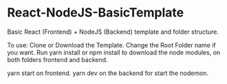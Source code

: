 # React-NodeJS-BasicTemplate

Basic React (Frontend) + NodeJS (Backend) template and folder structure.

To use:
Clone or Download the Template.
Change the Root Folder name if you want.
Run yarn install or npm install to download the node modules,
on both folders frontend and backend.

yarn start on frontend.
yarn dev on the backend for start the nodemon.

